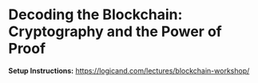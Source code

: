 # Decoding the Blockchain: Cryptography and the Power of Proof

**Setup Instructions:** https://logicand.com/lectures/blockchain-workshop/

